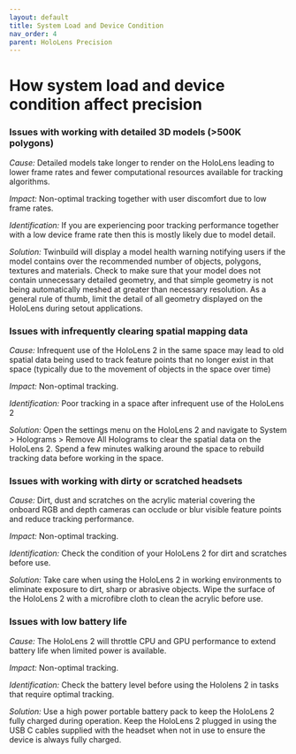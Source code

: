 ```yaml
---
layout: default
title: System Load and Device Condition
nav_order: 4
parent: HoloLens Precision
---
```


# How system load and device condition affect precision

### Issues with working with detailed 3D models (>500K polygons)

_Cause:_ Detailed models take longer to render on the HoloLens leading to lower frame rates and fewer computational resources available for tracking algorithms.

_Impact:_ Non-optimal tracking together with user discomfort due to low frame rates.

_Identification:_ If you are experiencing poor tracking performance together with a low device frame rate then this is mostly likely due to model detail.

_Solution:_ Twinbuild will display a model health warning notifying users if the model contains over the recommended number of objects, polygons, textures and materials. Check to make sure that your model does not contain unnecessary detailed geometry, and that simple geometry is not being automatically meshed at greater than necessary resolution. As a general rule of thumb, limit the detail of all geometry displayed on the HoloLens during setout applications.

### Issues with infrequently clearing spatial mapping data

_Cause:_ Infrequent use of the HoloLens 2 in the same space may lead to old spatial data being used to track feature points that no longer exist in that space (typically due to the movement of objects in the space over time)

_Impact:_ Non-optimal tracking.

_Identification:_ Poor tracking in a space after infrequent use of the HoloLens 2

_Solution:_ Open the settings menu on the HoloLens 2 and navigate to System > Holograms > Remove All Holograms to clear the spatial data on the HoloLens 2. Spend a few minutes walking around the space to rebuild tracking data before working in the space.

### Issues with working with dirty or scratched headsets

_Cause:_ Dirt, dust and scratches on the acrylic material covering the onboard RGB and depth cameras can occlude or blur visible feature points and reduce tracking performance.

_Impact:_ Non-optimal tracking.

_Identification:_ Check the condition of your HoloLens 2 for dirt and scratches before use.

_Solution:_ Take care when using the HoloLens 2 in working environments to eliminate exposure to dirt, sharp or abrasive objects. Wipe the surface of the HoloLens 2 with a microfibre cloth to clean the acrylic before use.

### Issues with low battery life

_Cause:_ The HoloLens 2 will throttle CPU and GPU performance to extend battery life when limited power is available.

_Impact:_ Non-optimal tracking.

_Identification:_ Check the battery level before using the Hololens 2 in tasks that require optimal tracking.

_Solution:_ Use a high power portable battery pack to keep the HoloLens 2 fully charged during operation. Keep the HoloLens 2 plugged in using the USB C cables supplied with the headset when not in use to ensure the device is always fully charged.
